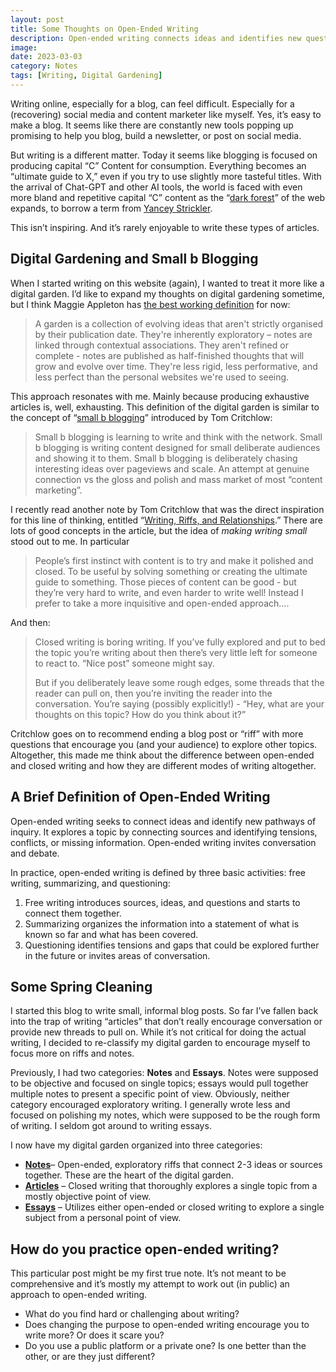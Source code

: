 ```yaml
---
layout: post
title: Some Thoughts on Open-Ended Writing
description: Open-ended writing connects ideas and identifies new questions. It encourages conversation instead of presenting a polished argument.
image:
date: 2023-03-03
category: Notes
tags: [Writing, Digital Gardening]
---
```


Writing online, especially for a blog, can feel difficult. Especially for a (recovering) social media and content marketer like myself. Yes, it’s easy to make a blog. It seems like there are constantly new tools popping up promising to help you blog, build a newsletter, or post on social media.

But writing is a different matter. Today it seems like blogging is focused on producing capital “C” Content for consumption. Everything becomes an “ultimate guide to X,” even if you try to use slightly more tasteful titles. With the arrival of Chat-GPT and other AI tools, the world is faced with even more bland and repetitive capital “C” content as the “[dark forest](https://onezero.medium.com/the-dark-forest-theory-of-the-internet-7dc3e68a7cb1)” of the web expands, to borrow a term from [Yancey Strickler](https://www.ystrickler.com/).

This isn’t inspiring. And it’s rarely enjoyable to write these types of articles.

## Digital Gardening and Small b Blogging

When I started writing on this website (again), I wanted to treat it more like a digital garden. I’d like to expand my thoughts on digital gardening sometime, but I think Maggie Appleton has [the best working definition](https://maggieappleton.com/garden-history "A Brief History & Ethos of the Digital Garden") for now:

> A garden is a collection of evolving ideas that aren't strictly organised by their publication date. They're inherently exploratory – notes are linked through contextual associations. They aren't refined or complete - notes are published as half-finished thoughts that will grow and evolve over time. They're less rigid, less performative, and less perfect than the personal websites we're used to seeing.

This approach resonates with me. Mainly because producing exhaustive articles is, well, exhausting. This definition of the digital garden is similar to the concept of “[small b blogging](https://tomcritchlow.com/2018/02/23/small-b-blogging/ "Small B Blogging")” introduced by Tom Critchlow:

> Small b blogging is learning to write and think with the network. Small b blogging is writing content designed for small deliberate audiences and showing it to them. Small b blogging is deliberately chasing interesting ideas over pageviews and scale. An attempt at genuine connection vs the gloss and polish and mass market of most “content marketing”.

I recently read another note by Tom Critchlow that was the direct inspiration for this line of thinking, entitled “[Writing, Riffs, and Relationships](https://tomcritchlow.com/2023/02/10/riffs/).” There are lots of good concepts in the article, but the idea of _making writing small_ stood out to me. In particular

> People’s first instinct with content is to try and make it polished and closed. To be useful by solving something or creating the ultimate guide to something. Those pieces of content can be good - but they’re very hard to write, and even harder to write well! Instead I prefer to take a more inquisitive and open-ended approach….

And then:

> Closed writing is boring writing. If you’ve fully explored and put to bed the topic you’re writing about then there’s very little left for someone to react to. “Nice post” someone might say.
> 
> But if you deliberately leave some rough edges, some threads that the reader can pull on, then you’re inviting the reader into the conversation. You’re saying (possibly explicitly!) - “Hey, what are your thoughts on this topic? How do you think about it?”

Critchlow goes on to recommend ending a blog post or “riff” with more questions that encourage you (and your audience) to explore other topics. Altogether, this made me think about the difference between open-ended and closed writing and how they are different modes of writing altogether.

## A Brief Definition of Open-Ended Writing

Open-ended writing seeks to connect ideas and identify new pathways of inquiry. It explores a topic by connecting sources and identifying tensions, conflicts, or missing information. Open-ended writing invites conversation and debate.

In practice, open-ended writing is defined by three basic activities: free writing, summarizing, and questioning:

1. Free writing introduces sources, ideas, and questions and starts to connect them together.
2. Summarizing organizes the information into a statement of what is known so far and what has been covered.
3. Questioning identifies tensions and gaps that could be explored further in the future or invites areas of conversation.

## Some Spring Cleaning 

I started this blog to write small, informal blog posts. So far I’ve fallen back into the trap of writing “articles” that don’t really encourage conversation or provide new threads to pull on. While it’s not critical for doing the actual writing, I decided to re-classify my digital garden to encourage myself to focus more on riffs and notes. 

Previously, I had two categories: **Notes** and **Essays**. Notes were supposed to be objective and focused on single topics; essays would pull together multiple notes to present a specific point of view. Obviously, neither category encouraged exploratory writing. I generally wrote less and focused on polishing my notes, which were supposed to be the rough form of writing. I seldom got around to writing essays.

I now have my digital garden organized into three categories:
 
- **[Notes](https://andrewstiefel.com/notes/)**– Open-ended, exploratory riffs that connect 2-3 ideas or sources together. These are the heart of the digital garden.
- **[Articles](https://andrewstiefel.com/articles/)** – Closed writing that thoroughly explores a single topic from a mostly objective point of view.
- **[Essays](https://andrewstiefel.com/essays/)** – Utilizes either open-ended or closed writing to explore a single subject from a personal point of view.

## How do you practice open-ended writing?

This particular post might be my first true note. It’s not meant to be comprehensive and it’s mostly my attempt to work out (in public) an approach to open-ended writing.

- What do you find hard or challenging about writing?
- Does changing the purpose to open-ended writing encourage you to write more? Or does it scare you?
- Do you use a public platform or a private one? Is one better than the other, or are they just different?